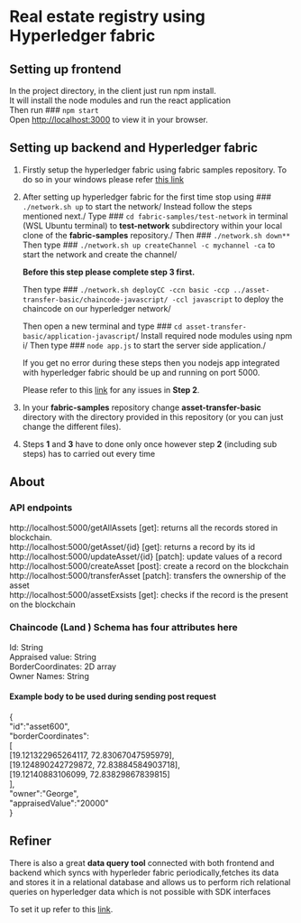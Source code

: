 # Real estate registry using Hyperledger fabric

## Setting up frontend

In the project directory, in the client just run npm install.\
It will install the node modules and run the react application\
Then run ### `npm start`\
Open [http://localhost:3000](http://localhost:3000) to view it in your browser.

## Setting up backend and Hyperledger fabric

1. Firstly setup the hyperledger fabric using fabric samples repository.
   To do so in your windows please refer [this link](https://www.codementor.io/@arvindmaurya/hyperledger-fabric-on-windows-1hjjorw68p)

2. After setting up hyperledger fabric for the first time stop using ### `./network.sh up` to start the network/
   Instead follow the steps mentioned next./
   Type ### `cd fabric-samples/test-network` in terminal (WSL Ubuntu terminal) to **test-network** subdirectory within your local clone of the **fabric-samples** repository./
   Then ### `./network.sh down**`
   Then type ### `./network.sh up createChannel -c mychannel -ca` to start the network and create the channel/

   **Before this step please complete step **3** first.**

   Then type ### `./network.sh deployCC -ccn basic -ccp ../asset-transfer-basic/chaincode-javascript/ -ccl javascript` to deploy the chaincode on our hyperledger network/

   Then open a new terminal and type ### `cd asset-transfer-basic/application-javascript`/
   Install required node modules using npm i/
   Then type ### `node app.js` to start the server side application./

   If you get no error during these steps then you nodejs app integrated with hyperledger fabric should be up and running on port 5000.

   Please refer to this [link](https://hyperledger-fabric.readthedocs.io/en/release-2.2/write_first_app.html#:~:text=Install%20Homebrew.,Run%20npm%20install%20.) for any issues in **Step 2**.

3. In your **fabric-samples** repository change **asset-transfer-basic** directory with the directory provided in this repository (or you can just change the different files).

4. Steps **1** and **3** have to done only once however step **2** (including sub steps) has to carried out every time

## About

### API endpoints

http://localhost:5000/getAllAssets [get]: returns all the records stored in blockchain.\
http://localhost:5000/getAsset/{id} [get]: returns a record by its id\
http://localhost:5000/updateAsset/{id} [patch]: update values of a record\
http://localhost:5000/createAsset [post]: create a record on the blockchain\
http://localhost:5000/transferAsset [patch]: transfers the ownership of the asset\
http://localhost:5000/assetExsists [get]: checks if the record is the present on the blockchain

### Chaincode (Land ) Schema has four attributes here

Id: String\
Appraised value: String\
BorderCoordinates: 2D array\
Owner Names: String

#### Example body to be used during sending post request

{\
"id":"asset600",\
"borderCoordinates":\
[\
[19.121322965264117, 72.83067047595979],\
[19.124890242729872, 72.83884584903718],\
[19.12140883106099, 72.83829867839815]\
],\
"owner":"George",\
"appraisedValue":"20000"\
}

## Refiner

There is also a great **data query tool** connected with both frontend and backend which syncs with hyperleder fabric periodically,fetches its data and stores it in a relational database and allows us to perform rich relational queries on hyperledger data which is not possible with SDK interfaces

To set it up refer to this [link](https://github.com/FujitsuLaboratories/Ledger-Data-Refiner).

